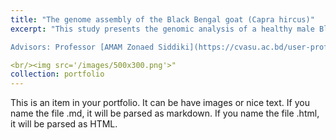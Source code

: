 ```yaml
---
title: "The genome assembly of the Black Bengal goat (Capra hircus)"
excerpt: "This study presents the genomic analysis of a healthy male Black Bengal goat from Chattogram, Bangladesh. Using the Illumina HiSeq 2500 platform, the genome was sequenced and assembled, resulting in a 3.04 Gb genome with 82.5% completeness. The annotation identified 26,458 gene models and 31.85% repeat elements. Gene ontology analysis linked 12,589 GO terms to 8,173 genes. The genomic data is available in NCBI GenBank, offering valuable insights for future research and breeding programs.

Advisors: Professor [AMAM Zonaed Siddiki](https://cvasu.ac.bd/user-profile/29) (Chattogram Veterinary and Animal Sciences University (CVASU)) and Professor A[KM Moniruzzaman Mollah](https://www.linkedin.com/in/shopon-mollah-9a306b5) (Asian University for Women)"

<br/><img src='/images/500x300.png'>"
collection: portfolio
---
```


This is an item in your portfolio. It can be have images or nice text. If you name the file .md, it will be parsed as markdown. If you name the file .html, it will be parsed as HTML. 
